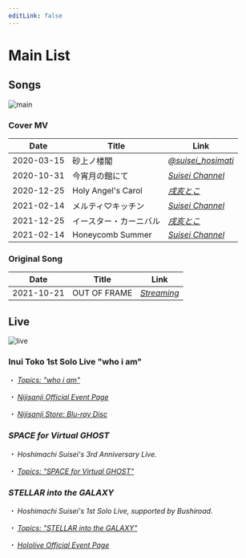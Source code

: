 ```yaml
---
editLink: false
---
```


# Main List

## Songs

![main](https://img.suisei.cc/cover_mv.jpg)

### Cover MV

|Date|Title|Link|
|:--:|-----|----|
|2020-03-15|砂上ノ楼閣|[<i class="fab fa-twitter" /> @suisei_hosimati](https://twitter.com/suisei_hosimati/status/1239146084712083456)|
|2020-10-31|今宵月の館にて|[<i class="fab fa-youtube" /> Suisei Channel](https://www.youtube.com/watch?v=vhmFj1owmuk)|
|2020-12-25|Holy Angel's Carol|[<i class="fab fa-youtube" /> 戌亥とこ](https://www.youtube.com/watch?v=vhmFj1owmu)|
|2021-02-14|メルティ♡キッチン|[<i class="fab fa-youtube" /> Suisei Channel](https://www.youtube.com/watch?v=KiUvL-rp1zg)|
|2021-12-25|イースター・カーニバル|[<i class="fab fa-youtube" /> 戌亥とこ](https://www.youtube.com/watch?v=edp420amW1s)|
|2021-02-14|Honeycomb Summer|[<i class="fab fa-youtube" /> Suisei Channel](https://www.youtube.com/watch?v=aWv2KjaFqBA)|

### Original Song

|Date|Title|Link|
|:--:|-----|----|
|2021-10-21|OUT OF FRAME|[<i class="fa-solid fa-link" /> Streaming](https://cover.lnk.to/oof)|

## Live

![live](https://img.suisei.cc/live.jpg)

### Inui Toko 1st Solo Live "who i am"

・ [<i class="fa-solid fa-microphone-lines" /> _Topics: "who i am"_](/topics/music/toko_whoiam/) &nbsp; <i class="fa-solid fa-arrow-right-from-bracket" />

・ [<i class="fa-solid fa-music" /> Nijisanji Official Event Page](https://event.nijisanji.app/inui_whoiam/)

・ [<i class="fa-solid fa-compact-disc" /> Nijisanji Store: Blu-ray Disc](https://shop.nijisanji.jp/s/niji/item/detail/NJSJ-026)

### SPACE for Virtual GHOST

・ Hoshimachi Suisei's 3rd Anniversary Live.

・ [<i class="fa-solid fa-microphone-lines" /> _Topics: "SPACE for Virtual GHOST"_](/topics/music/suisei_ghost/) &nbsp; <i class="fa-solid fa-arrow-right-from-bracket" />

### STELLAR into the GALAXY

・ Hoshimachi Suisei's 1st Solo Live, supported by Bushiroad.

・ [<i class="fa-solid fa-microphone-lines" /> _Topics: "STELLAR into the GALAXY"_](/topics/music/suisei_galaxy/) &nbsp; <i class="fa-solid fa-arrow-right-from-bracket" />

・ [<i class="fa-solid fa-music" /> Hololive Official Event Page](https://stellarintothegalaxy.hololive.tv/)
